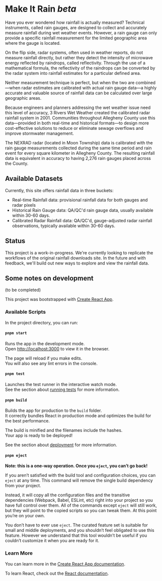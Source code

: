 # Make It Rain *beta*

Have you ever wondered how rainfall is actually measured? Technical instruments, called rain gauges, are designed to collect and accurately measure rainfall during wet weather events. However, a rain gauge can only provide a specific rainfall measurement for the limited geographic area where the gauge is located.

On the flip side, radar systems, often used in weather reports, do not measure rainfall directly, but rather they detect the intensity of microwave energy reflected by raindrops, called reflectivity. Through the use of a mathematical formula, the reflectivity of the raindrops can be converted by the radar system into rainfall estimates for a particular defined area.

Neither measurement technique is perfect, but when the two are combined—when radar estimates are calibrated with actual rain gauge data—a highly accurate and valuable source of rainfall data can be calculated over large geographic areas.

Because engineers and planners addressing the wet weather issue need this level of accuracy, 3 Rivers Wet Weather created the calibrated radar rainfall system in 2001. Communities throughout Allegheny County use this data—provided in both real-time and historical formats—to design more cost-effective solutions to reduce or eliminate sewage overflows and improve stormwater management.

The NEXRAD radar (located in Moon Township) data is calibrated with the rain gauge measurements collected during the same time period and rain event for every square kilometer in Allegheny County. The resulting rainfall data is equivalent in accuracy to having 2,276 rain gauges placed across the County.

## Available Datasets

Currently, this site offers rainfall data in three buckets:

* Real-time Rainfall data: provisional rainfall data for both gauges and radar pixels
* Historical Rain Gauge data: QA/QC'd rain gauge data, usually available within 30-60 days.
* Calibrated Radar Rainfall data: QA/QC'd, gauge-adjusted radar rainfall observations, typically available within 30-60 days.

## Status

This project is a work-in-progress. We're currently looking to replicate the workflows of the original rainfall downloads site. In the future and with feedback, we'll build out new ways to explore and view the rainfall data.

## Some notes on development

(to be completed)

This project was bootstrapped with [Create React App](https://github.com/facebook/create-react-app).

### Available Scripts

In the project directory, you can run:

#### `pnpm start`

Runs the app in the development mode.<br />
Open [http://localhost:3000](http://localhost:3000) to view it in the browser.

The page will reload if you make edits.<br />
You will also see any lint errors in the console.

#### `pnpm test`

Launches the test runner in the interactive watch mode.<br />
See the section about [running tests](https://facebook.github.io/create-react-app/docs/running-tests) for more information.

#### `pnpm build`

Builds the app for production to the `build` folder.<br />
It correctly bundles React in production mode and optimizes the build for the best performance.

The build is minified and the filenames include the hashes.<br />
Your app is ready to be deployed!

See the section about [deployment](https://facebook.github.io/create-react-app/docs/deployment) for more information.

#### `pnpm eject`

**Note: this is a one-way operation. Once you `eject`, you can’t go back!**

If you aren’t satisfied with the build tool and configuration choices, you can `eject` at any time. This command will remove the single build dependency from your project.

Instead, it will copy all the configuration files and the transitive dependencies (Webpack, Babel, ESLint, etc) right into your project so you have full control over them. All of the commands except `eject` will still work, but they will point to the copied scripts so you can tweak them. At this point you’re on your own.

You don’t have to ever use `eject`. The curated feature set is suitable for small and middle deployments, and you shouldn’t feel obligated to use this feature. However we understand that this tool wouldn’t be useful if you couldn’t customize it when you are ready for it.

### Learn More

You can learn more in the [Create React App documentation](https://facebook.github.io/create-react-app/docs/getting-started).

To learn React, check out the [React documentation](https://reactjs.org/).
